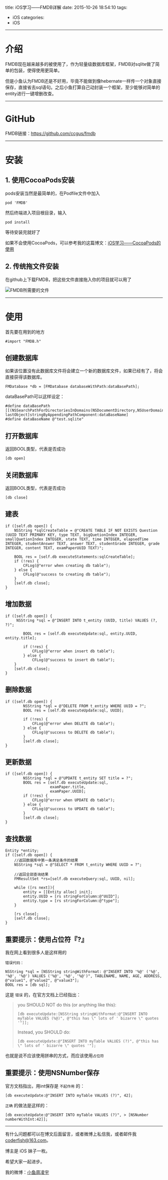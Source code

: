 title: iOS学习——FMDB详解
date: 2015-10-26 18:54:10
tags:
  - iOS
categories:
  - iOS
---

# 介绍
FMDB现在越来越多的被使用了，作为轻量级数据库框架，FMDB对sqlite做了简单的包装，使得使用更简单。

但是小鱼认为FMDB还是不好用，毕竟不能做到像hebernate一样传一个对象直接保存，直接省去sql语句。之后小鱼打算自己动封装一个框架，至少能够对简单的entity进行一键增删改查。

----

# GitHub
FMDB链接：https://github.com/ccgus/fmdb

<!--more-->

----

# 安装
## 1. 使用CocoaPods安装
pods安装当然是最简单的，在Podfile文件中加入

```
pod 'FMDB'
```
然后终端进入项目根目录，输入

```
pod install
```
等待安装完就好了

如果不会使用CocoaPods，可以参考我的这篇博文：[iOS学习——CocoaPods的使用](http://zhoulingyu.com/2015/10/27/iOS学习——CocoaPods的使用/)

## 2. 传统拖文件安装
在github上下载FMDB，把这些文件直接拖入你的项目就可以用了

![FMDB所需要的文件](http://img.blog.csdn.net/20151027094718635)

----

# 使用
首先要在用到的地方

```objc
#import "FMDB.h"
```

## 创建数据库

如果该位置没有此数据库文件将会建立一个新的数据库文件，如果已经有了，将会直接获得该数据库。

```objc
FMDatabase *db = [FMDatabase databaseWithPath:dataBasePath];
```

dataBasePath可以这样设定：

```objc
#define dataBasePath [[(NSSearchPathForDirectoriesInDomains(NSDocumentDirectory,NSUserDomainMask,YES)) lastObject]stringByAppendingPathComponent:dataBaseName]
#define dataBaseName @"test.sqlite"
```

## 打开数据库

返回BOOL类型，代表是否成功

```objc
[db open]
```

## 关闭数据库

返回BOOL类型，代表是否成功

```objc
[db close]
```

## 建表

```objc
if ([self.db open]) {
	NSString *sqlCreateTable = @"CREATE TABLE IF NOT EXISTS Question (UUID TEXT PRIMARY KEY, type TEXT, bigQuetionIndex INTEGER, smallQuetionIndex INTEGER, state TEXT, time INTEGER, elapsedTime INTEGER, studentAnswer TEXT, answer TEXT, studentGrade INTEGER, grade INTEGER, content TEXT, examPaperUUID TEXT)";
	      
	BOOL res = [self.db executeStatements:sqlCreateTable];
	if (!res) {
		CFLog(@"error when creating db table");
	} else {
		CFLog(@"success to creating db table");
	}
	[self.db close];
}
```

## 增加数据

```objc
if ([self.db open]) {
	 NSString *sql = @"INSERT INTO t_entity (UUID, title) VALUES (?, ?)";
        
        BOOL res = [self.db executeUpdate:sql, entity.UUID, entity.title];
        
        if (!res) {
            CFLog(@"error when insert db table");
        } else {
            CFLog(@"success to insert db table");
	}
	[self.db close];
}
```

## 删除数据

```objc
if ([self.db open]) {
        NSString *sql = @"DELETE FROM t_entity WHERE UUID = ?";
        BOOL res = [self.db executeUpdate:sql, UUID];
        
        if (!res) {
            CFLog(@"error when DELETE db table");
        } else {
            CFLog(@"success to DELETE db table");
        }
        [self.db close];
}
```

## 更新数据

```objc
if ([self.db open]) {
        NSString *sql = @"UPDATE t_entity SET title = ?";
        BOOL res = [self.db executeUpdate:sql,
                    examPaper.title,
                    examPaper.UUID];
        if (!res) {
            CFLog(@"error when UPDATE db table");
        } else {
            CFLog(@"success to UPDATE db table");
        }
        [self.db close];
}
```

## 查找数据

```objc
Entity *entity;
if ([self.db open]) {
	//返回数据库中第一条满足条件的结果
	NSString *sql = @"SELECT * FROM t_entity WHERE UUID = ?";
        
	//返回全部查询结果
	FMResultSet *rs=[self.db executeQuery:sql, UUID, nil];
        
	while ([rs next]){
		entity = [[Entity alloc] init];
		entity.UUID = [rs stringForColumn:@"UUID"];
		entity.type = [rs stringForColumn:@"type"];
	}
        
	[rs close];
	[self.db close];
}
```

## 重要提示：使用占位符『?』
我在网上看到很多人是这样用的

`错误代码：`

```objc
NSString *sql = [NSString stringWithFormat: @"INSERT INTO '%@' ('%@', '%@', '%@') VALUES ('%@', '%@', '%@')", TABLENAME, NAME, AGE, ADDRESS, @"value1", @"value2", @"value3"];  
BOOL res = [db sql]; 
```

这是 `错误` 的，在官方文档上已经指出：
> you SHOULD NOT do this (or anything like this):
> 
> ```
> [db executeUpdate:[NSString stringWithFormat:@"INSERT INTO myTable VALUES (%@)", @"this has \" lots of ' bizarre \" quotes '"]];
> ```
> 
> Instead, you SHOULD do:
> 
> ```
> [db executeUpdate:@"INSERT INTO myTable VALUES (?)", @"this has \" lots of ' bizarre \" quotes '"];
> ```
> 

也就是说不应该使用拼串的方式，而应该使用`占位符`

## 重要提示：使用NSNumber保存

官方文档指出，用int保存是 `不起作用` 的：

```objc
[db executeUpdate:@"INSERT INTO myTable VALUES (?)", 42];
```

`正确` 的做法是这样的：

```objc
[db executeUpdate:@"INSERT INTO myTable VALUES (?)", > [NSNumber numberWithInt:42]];
```

----

有什么问题都可以在博文后面留言，或者微博上私信我，或者邮件我 <coderfish@163.com>。

博主是 iOS 妹子一枚。

希望大家一起进步。

我的微博：[小鱼周凌宇](http://weibo.com/coderfish/)

